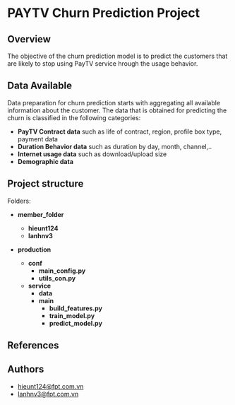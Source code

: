# PAYTV Churn Prediction Project   

## Overview
The objective of the churn prediction model is to predict the customers that are likely to stop using PayTV service hrough the usage behavior.

## Data Available
Data preparation for churn prediction starts with aggregating all available information about the customer. 
The data that is obtained for predicting the churn is classified in the following categories:

* **PayTV Contract data** such as life of contract, region, profile box type, payment data
* **Duration Behavior data** such as duration by day, month, channel,..
* **Internet usage data** such as download/upload size
* **Demographic data** 

 
## Project structure
 


Folders:
* **member_folder** 
    * **hieunt124** 
    * **lanhnv3** 
    
* **production** 
    * **conf** 
        * **main_config.py** 
        * **utils_con.py**  
    * **service**   
        * **data**  
        * **main**  
            * **build_features.py**
            * **train_model.py**
            * **predict_model.py**
    
     


## References

## Authors

- [hieunt124@fpt.com.vn](hieunt124@fpt.com.vn)
- [lanhnv3@fpt.com.vn](lanhnv3@fpt.com.vn)
